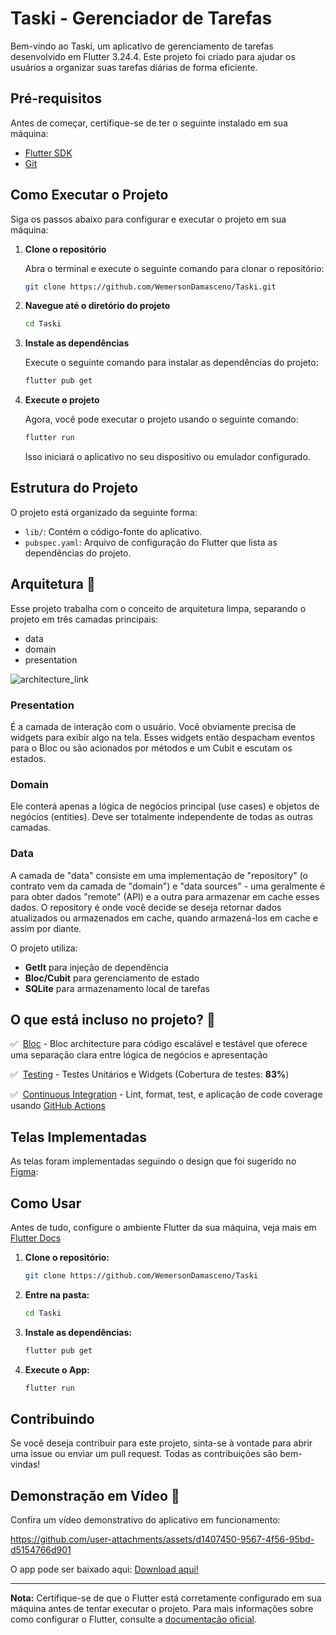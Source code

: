 # Taski - Gerenciador de Tarefas

Bem-vindo ao Taski, um aplicativo de gerenciamento de tarefas desenvolvido em Flutter 3.24.4. Este projeto foi criado para ajudar os usuários a organizar suas tarefas diárias de forma eficiente.

## Pré-requisitos

Antes de começar, certifique-se de ter o seguinte instalado em sua máquina:

- [Flutter SDK](https://flutter.dev/docs/get-started/install)
- [Git](https://git-scm.com/)

## Como Executar o Projeto

Siga os passos abaixo para configurar e executar o projeto em sua máquina:

1. **Clone o repositório**

   Abra o terminal e execute o seguinte comando para clonar o repositório:

   ```bash
   git clone https://github.com/WemersonDamasceno/Taski.git
   ```

2. **Navegue até o diretório do projeto**

   ```bash
   cd Taski
   ```

3. **Instale as dependências**

   Execute o seguinte comando para instalar as dependências do projeto:

   ```bash
   flutter pub get
   ```

4. **Execute o projeto**

   Agora, você pode executar o projeto usando o seguinte comando:

   ```bash
   flutter run
   ```

   Isso iniciará o aplicativo no seu dispositivo ou emulador configurado.

## Estrutura do Projeto

O projeto está organizado da seguinte forma:

- `lib/`: Contém o código-fonte do aplicativo.
- `pubspec.yaml`: Arquivo de configuração do Flutter que lista as dependências do projeto.

## Arquitetura 🚀

Esse projeto trabalha com o conceito de arquitetura limpa, separando o projeto em três camadas principais:

- data
- domain
- presentation

![architecture_link]

### Presentation

É a camada de interação com o usuário. Você obviamente precisa de widgets para exibir algo na tela. Esses widgets então despacham eventos para o Bloc ou são acionados por métodos e um Cubit e escutam os estados.

### Domain

Ele conterá apenas a lógica de negócios principal (use cases) e objetos de negócios (entities). Deve ser totalmente independente de todas as outras camadas.

### Data

A camada de "data" consiste em uma implementação de "repository" (o contrato vem da camada de "domain") e "data sources" - uma geralmente é para obter dados "remote" (API) e a outra para armazenar em cache esses dados. O repository é onde você decide se deseja retornar dados atualizados ou armazenados em cache, quando armazená-los em cache e assim por diante.

O projeto utiliza:
- **GetIt** para injeção de dependência
- **Bloc/Cubit** para gerenciamento de estado
- **SQLite** para armazenamento local de tarefas

## O que está incluso no projeto? 🌟

✅  [Bloc][bloc_link] - Bloc architecture para código escalável e testável que oferece uma separação clara entre lógica de negócios e apresentação

✅  [Testing][testing_link] - Testes Unitários e Widgets (Cobertura de testes: **83%**)

✅  [Continuous Integration][github_actions_link] - Lint, format, test, e aplicação de code coverage usando [GitHub Actions][github_actions_link]

[architecture_link]: https://raw.githubusercontent.com/ResoCoder/flutter-tdd-clean-architecture-course/master/architecture-proposal.png
[bloc_link]: https://bloclibrary.dev
[github_actions_link]: https://github.com/features/actions
[testing_link]: https://flutter.dev/docs/testing

## Telas Implementadas
As telas foram implementadas seguindo o design que foi sugerido no [Figma](https://www.figma.com/design/eJ3Yn9Bv3eEAVh0kiz338h/Taski-To-Do-(Copy)?node-id=0-1&p=f&t=0a8Anem7lDSAUUry-0):

## Como Usar

Antes de tudo, configure o ambiente Flutter da sua máquina, veja mais em [Flutter Docs](https://flutter.dev/docs/get-started/install)

1. **Clone o repositório:**

   ```bash
   git clone https://github.com/WemersonDamasceno/Taski
   ```

2. **Entre na pasta:**

   ```bash
   cd Taski
   ```

3. **Instale as dependências:**

   ```bash
   flutter pub get
   ```

4. **Execute o App:**

   ```bash
   flutter run
   ```

## Contribuindo

Se você deseja contribuir para este projeto, sinta-se à vontade para abrir uma issue ou enviar um pull request. Todas as contribuições são bem-vindas!


## Demonstração em Vídeo 🎥

Confira um vídeo demonstrativo do aplicativo em funcionamento:

https://github.com/user-attachments/assets/d1407450-9567-4f56-95bd-d5154766d901

O app pode ser baixado aqui: [Download aqui!](https://github.com/WemersonDamasceno/Taski/raw/refs/heads/main/assets/apk/taski.apk)

---

**Nota:** Certifique-se de que o Flutter está corretamente configurado em sua máquina antes de tentar executar o projeto. Para mais informações sobre como configurar o Flutter, consulte a [documentação oficial](https://flutter.dev/docs/get-started/install).

